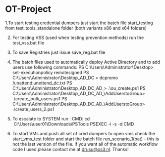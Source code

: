 # OT-Project

1.To start testing credential dumpers just start the batch file start_testing from test_tools_standalone folder (both variants x86 and x64 folders)

2. For testing VSS (used when testing prevention methods) run the test_vss.bat file

3. To save Registries just issue save_reg.bat file

4. The batch files used to automatically deploy Active Directory and to add users use following commands:
	PS C:\Users\Administrator\Desktop> set-executionpolicy remotesigned
	PS C:\Users\Administrator\Desktop\_AD_DC > dcpromo /unattend:unettend_dc.txt
        PS C:\Users\Administrator\Desktop\_AD_DC\_AD_> .\ou_create.ps1
        PS C:\Users\Administrator\Desktop\_AD_DC\_AD_\AddUserstoGroup> .\create_bulk_users.ps1
        PS C:\Users\Administrator\Desktop\_AD_DC\_AD_\AddUserstoGroup> .\create_users_2.ps1

5. To escalate to SYSTEM run : 
        CMD: cd  C:\Users\user01\Downloads\PSTools
        PSEXEC -i -s -d CMD

6. To start VMs and push all set of cred dumpers to open vms check the start_vms_test folder and start the batch file run_scenario_1(bat) - this is not the last version of the file. If you want all of the automatic workflow code I used please contact me at drusu@os3.nl. Thanks!
   
